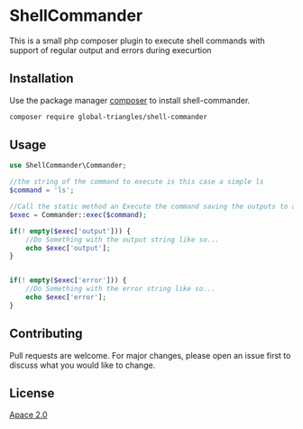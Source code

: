 # ShellCommander

This is a small php composer plugin to execute shell commands with support of regular output and errors during execurtion

## Installation

Use the package manager [composer](https://getcomposer.org/) to install shell-commander.

```bash
composer require global-triangles/shell-commander
```

## Usage

```php
use ShellCommander\Commander;

//the string of the command to execute is this case a simple ls
$command = 'ls';

//Call the static method an Execute the command saving the outputs to a variable
$exec = Commander::exec($command);

if(! empty($exec['output'])) {
    //Do Something with the output string like so...
    echo $exec['output'];
}


if(! empty($exec['error'])) {
    //Do Something with the error string like so...
    echo $exec['error'];
}
```

## Contributing
Pull requests are welcome. For major changes, please open an issue first to discuss what you would like to change.


## License
[Apace 2.0](https://www.apache.org/licenses/LICENSE-2.0)